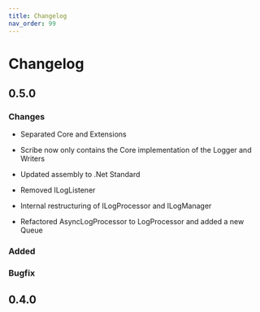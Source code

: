 ```yaml
---
title: Changelog
nav_order: 99
---
```


# Changelog
## 0.5.0
### Changes
- Separated Core and Extensions
- Scribe now only contains the Core implementation of the Logger and Writers
- Updated assembly to .Net Standard

- Removed ILogListener

- Internal restructuring of ILogProcessor and ILogManager
- Refactored AsyncLogProcessor to LogProcessor and added a new Queue

### Added


### Bugfix

## 0.4.0